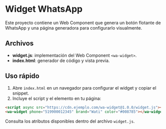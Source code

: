 # Widget WhatsApp

Este proyecto contiene un Web Component que genera un botón flotante de WhatsApp y una página generadora para configurarlo visualmente.

## Archivos

- **widget.js**: implementación del Web Component `<wa-widget>`.
- **index.html**: generador de código y vista previa.

## Uso rápido

1. Abre `index.html` en un navegador para configurar el widget y copiar el snippet.
2. Incluye el script y el elemento en tu página:

```html
<script async src="https://cdn.ejemplo.com/wa-widget@1.0.0/widget.js"></script>
<wa-widget phone="519900012345" brand="Wati" color="#008785"></wa-widget>
```

Consulta los atributos disponibles dentro del archivo `widget.js`.

